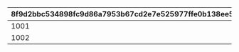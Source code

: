 |8f9d2bbc534898fc9d86a7953b67cd2e7e525977ffe0b138ee5cfc228173470a|9e8d13e66dc36670a52028882016f7d1caf75abf75408df96f8d93925911b653|716db228e6d88f9917510b853dae16282597d5685a3621b54179b1102e3e9e8b|60561f646ee355f1928afce05f04bc00d1c2aac950868e04dbb37fbb39768b62|5e92d1149a0eb3139deb9df7e332ceb8620944c525e1d1cefc2b28eaf3a665f3|d9703d37b3514409f669b235fe0498892128959042aea894373860614fa7187c|2959e19ee2eb422bb448e8d8fdf763fef94cdf654263a885f130fe843e2cd77f|2c3007820bf03509ef48ddaefdc14302e9d85dbc183be03aa4b6df4fa245f767|bf68a172e19142977bdc91af62a5a72ef3c1679ec8afe123d9c5d0d46192f021|0512716e581fcdae9e1d5a0982702ecfb0c3edb5f1f4424c85f6353b7a9fdc7e|
| --- | --- | --- | --- | --- | --- | --- | --- | --- | --- |
|1001|0|1001100|1001200|2021/04/01|2021/04/01|2021/04/01 22:00:00|2021/04/01 23:59:59|2021/04/02 5:00:00|2021/04/08 23:59:59|
|1002|1001|1002100|1002200|2024/04/01|2024/04/01|2024/04/01|2024/04/01 23:59:59|2024/04/02 5:00:00|2024/04/08 23:59:59|
